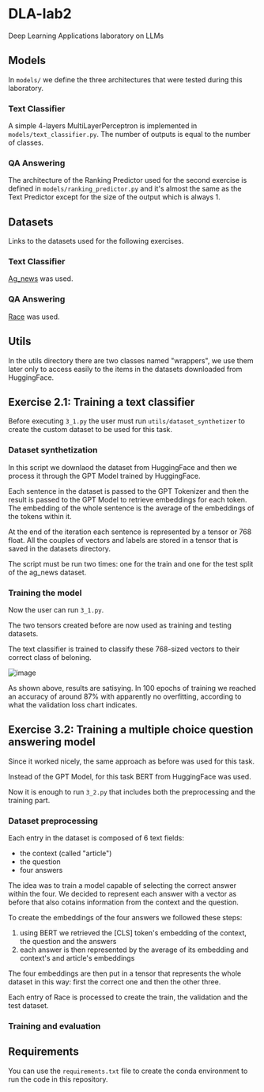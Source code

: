 # DLA-lab2
Deep Learning Applications laboratory on LLMs

## Models
In `models/` we define the three architectures that were tested during this laboratory.

### Text Classifier
A simple 4-layers MultiLayerPerceptron is implemented in `models/text_classifier.py`. The number of outputs is equal to the number of classes.

### QA Answering
The architecture of the Ranking Predictor used for the second exercise is defined in `models/ranking_predictor.py` and it's almost the same as the Text Predictor except for the size of the output which is always 1.

## Datasets

Links to the datasets used for the following exercises.

### Text Classifier

[Ag_news](https://huggingface.co/datasets/ag_news) was used.


### QA Answering

[Race](https://huggingface.co/datasets/race) was used.


## Utils
In the utils directory there are two classes named "wrappers", we use them later only to access easily to the items in the datasets downloaded from HuggingFace.


## Exercise 2.1: Training a text classifier
Before executing `3_1.py` the user must run `utils/dataset_synthetizer` to create the custom dataset to be used for this task.

### Dataset synthetization
In this script we downlaod the dataset from HuggingFace and then we process it through the GPT Model trained by HuggingFace.

Each sentence in the dataset is passed to the GPT Tokenizer and then the result is passed to the GPT Model to retrieve embeddings for each token.
The embedding of the whole sentence is the average of the embeddings of the tokens within it.

At the end of the iteration each sentence is represented by a tensor or 768 float. All the couples of vectors and labels are stored in a tensor that is saved in the datasets directory.

The script must be run two times: one for the train and one for the test split of the ag_news dataset.

### Training the model

Now the user can run `3_1.py`.

The two tensors created before are now used as training and testing datasets.

The text classifier is trained to classify these 768-sized vectors to their correct class of beloning.

![image](https://github.com/simogiovannini/DLA-lab2/assets/53260220/3633b782-fdcc-4d90-9fd2-1439877c9a57)

As shown above, results are satisying. In 100 epochs of training we reached an accuracy of around 87% with apparently no overfitting, according to what the validation loss chart indicates.


## Exercise 3.2: Training a multiple choice question answering model

Since it worked nicely, the same approach as before was used for this task.

Instead of the GPT Model, for this task BERT from HuggingFace was used.

Now it is enough to run `3_2.py` that includes both the preprocessing and the training part.

### Dataset preprocessing

Each entry in the dataset is composed of 6 text fields:
- the context (called "article")
- the question
- four answers

The idea was to train a model capable of selecting the correct answer within the four.
We decided to represent each answer with a vector as before that also cotains information from the context and the question.

To create the embeddings of the four answers we followed these steps:
1. using BERT we retrieved the [CLS] token's embedding of the context, the question and the answers
2. each answer is then represented by the average of its embedding and context's and article's embeddings

The four embeddings are then put in a tensor that represents the whole dataset in this way: first the correct one and then the other three.

Each entry of Race is processed to create the train, the validation and the test dataset.


### Training and evaluation




## Requirements
You can use the `requirements.txt` file to create the conda environment to run the code in this repository.
